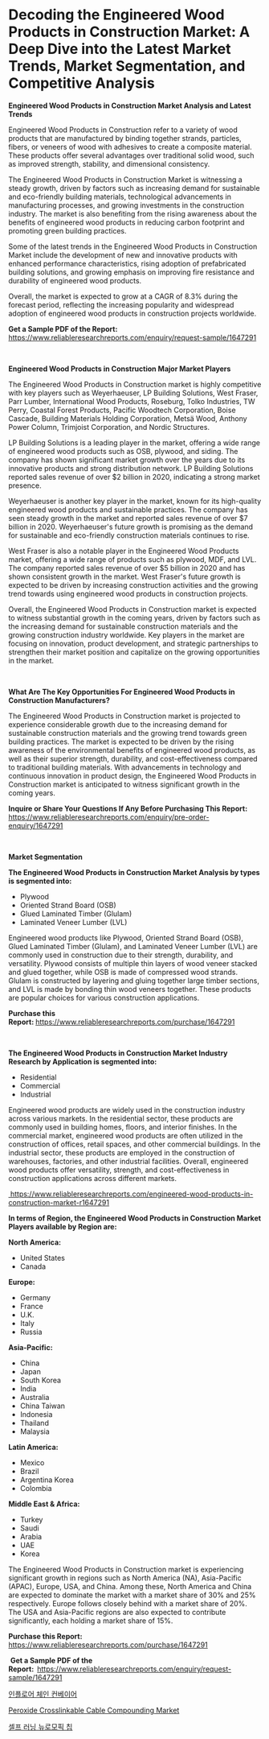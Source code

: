<p><h1>Decoding the Engineered Wood Products in Construction Market: A Deep Dive into the Latest Market Trends, Market Segmentation, and Competitive Analysis</h1></p><p><strong>Engineered Wood Products in Construction Market Analysis and Latest Trends</strong></p>
<p><p>Engineered Wood Products in Construction refer to a variety of wood products that are manufactured by binding together strands, particles, fibers, or veneers of wood with adhesives to create a composite material. These products offer several advantages over traditional solid wood, such as improved strength, stability, and dimensional consistency.</p><p>The Engineered Wood Products in Construction Market is witnessing a steady growth, driven by factors such as increasing demand for sustainable and eco-friendly building materials, technological advancements in manufacturing processes, and growing investments in the construction industry. The market is also benefiting from the rising awareness about the benefits of engineered wood products in reducing carbon footprint and promoting green building practices.</p><p>Some of the latest trends in the Engineered Wood Products in Construction Market include the development of new and innovative products with enhanced performance characteristics, rising adoption of prefabricated building solutions, and growing emphasis on improving fire resistance and durability of engineered wood products.</p><p>Overall, the market is expected to grow at a CAGR of 8.3% during the forecast period, reflecting the increasing popularity and widespread adoption of engineered wood products in construction projects worldwide.</p></p>
<p><strong>Get a Sample PDF of the Report:&nbsp;</strong> <a href="https://www.reliableresearchreports.com/enquiry/request-sample/1647291">https://www.reliableresearchreports.com/enquiry/request-sample/1647291</a></p>
<p>&nbsp;</p>
<p><strong>Engineered Wood Products in Construction Major Market Players</strong></p>
<p><p>The Engineered Wood Products in Construction market is highly competitive with key players such as Weyerhaeuser, LP Building Solutions, West Fraser, Parr Lumber, International Wood Products, Roseburg, Tolko Industries, TW Perry, Coastal Forest Products, Pacific Woodtech Corporation, Boise Cascade, Building Materials Holding Corporation, Metsä Wood, Anthony Power Column, Trimjoist Corporation, and Nordic Structures.</p><p>LP Building Solutions is a leading player in the market, offering a wide range of engineered wood products such as OSB, plywood, and siding. The company has shown significant market growth over the years due to its innovative products and strong distribution network. LP Building Solutions reported sales revenue of over $2 billion in 2020, indicating a strong market presence.</p><p>Weyerhaeuser is another key player in the market, known for its high-quality engineered wood products and sustainable practices. The company has seen steady growth in the market and reported sales revenue of over $7 billion in 2020. Weyerhaeuser's future growth is promising as the demand for sustainable and eco-friendly construction materials continues to rise.</p><p>West Fraser is also a notable player in the Engineered Wood Products market, offering a wide range of products such as plywood, MDF, and LVL. The company reported sales revenue of over $5 billion in 2020 and has shown consistent growth in the market. West Fraser's future growth is expected to be driven by increasing construction activities and the growing trend towards using engineered wood products in construction projects.</p><p>Overall, the Engineered Wood Products in Construction market is expected to witness substantial growth in the coming years, driven by factors such as the increasing demand for sustainable construction materials and the growing construction industry worldwide. Key players in the market are focusing on innovation, product development, and strategic partnerships to strengthen their market position and capitalize on the growing opportunities in the market.</p></p>
<p>&nbsp;</p>
<p><strong>What Are The Key Opportunities For Engineered Wood Products in Construction Manufacturers?</strong></p>
<p><p>The Engineered Wood Products in Construction market is projected to experience considerable growth due to the increasing demand for sustainable construction materials and the growing trend towards green building practices. The market is expected to be driven by the rising awareness of the environmental benefits of engineered wood products, as well as their superior strength, durability, and cost-effectiveness compared to traditional building materials. With advancements in technology and continuous innovation in product design, the Engineered Wood Products in Construction market is anticipated to witness significant growth in the coming years.</p></p>
<p><strong>Inquire or Share Your Questions If Any Before Purchasing This Report:</strong> <a href="https://www.reliableresearchreports.com/enquiry/pre-order-enquiry/1647291">https://www.reliableresearchreports.com/enquiry/pre-order-enquiry/1647291</a></p>
<p>&nbsp;</p>
<p><strong>Market Segmentation</strong></p>
<p><strong>The Engineered Wood Products in Construction Market Analysis by types is segmented into:</strong></p>
<p><ul><li>Plywood</li><li>Oriented Strand Board (OSB)</li><li>Glued Laminated Timber (Glulam)</li><li>Laminated Veneer Lumber (LVL)</li></ul></p>
<p><p>Engineered wood products like Plywood, Oriented Strand Board (OSB), Glued Laminated Timber (Glulam), and Laminated Veneer Lumber (LVL) are commonly used in construction due to their strength, durability, and versatility. Plywood consists of multiple thin layers of wood veneer stacked and glued together, while OSB is made of compressed wood strands. Glulam is constructed by layering and gluing together large timber sections, and LVL is made by bonding thin wood veneers together. These products are popular choices for various construction applications.</p></p>
<p><strong>Purchase this Report:&nbsp;</strong><a href="https://www.reliableresearchreports.com/purchase/1647291">https://www.reliableresearchreports.com/purchase/1647291</a></p>
<p>&nbsp;</p>
<p><strong>The Engineered Wood Products in Construction Market Industry Research by Application is segmented into:</strong></p>
<p><ul><li>Residential</li><li>Commercial</li><li>Industrial</li></ul></p>
<p><p>Engineered wood products are widely used in the construction industry across various markets. In the residential sector, these products are commonly used in building homes, floors, and interior finishes. In the commercial market, engineered wood products are often utilized in the construction of offices, retail spaces, and other commercial buildings. In the industrial sector, these products are employed in the construction of warehouses, factories, and other industrial facilities. Overall, engineered wood products offer versatility, strength, and cost-effectiveness in construction applications across different markets.</p></p>
<p><a href="https://www.reliableresearchreports.com/engineered-wood-products-in-construction-market-r1647291">&nbsp;https://www.reliableresearchreports.com/engineered-wood-products-in-construction-market-r1647291</a></p>
<p><strong>In terms of Region, the Engineered Wood Products in Construction Market Players available by Region are:</strong></p>
<p>
    <p> <strong> North America: </strong>
        <ul>
            <li>United States</li>
            <li>Canada</li>
        </ul>
        </p> 
    <p> <strong> Europe: </strong>
        <ul>
            <li>Germany</li>
            <li>France</li>
            <li>U.K.</li>
            <li>Italy</li>
            <li>Russia</li>
        </ul>
        </p> 
    <p> <strong> Asia-Pacific: </strong>
        <ul>
            <li>China</li>
            <li>Japan</li>
            <li>South Korea</li>
            <li>India</li>
            <li>Australia</li>
            <li>China Taiwan</li>
            <li>Indonesia</li>
            <li>Thailand</li>
            <li>Malaysia</li>
        </ul>
        </p> 
    <p> <strong> Latin America: </strong>
        <ul>
            <li>Mexico</li>
            <li>Brazil</li>
            <li>Argentina Korea</li>
            <li>Colombia</li>
        </ul>
        </p> 
    <p> <strong> Middle East & Africa: </strong>
        <ul>
            <li>Turkey</li>
            <li>Saudi</li>
            <li>Arabia</li>
            <li>UAE</li>
            <li>Korea</li>
        </ul>
    </p>
    </p>
<p><p>The Engineered Wood Products in Construction market is experiencing significant growth in regions such as North America (NA), Asia-Pacific (APAC), Europe, USA, and China. Among these, North America and China are expected to dominate the market with a market share of 30% and 25% respectively. Europe follows closely behind with a market share of 20%. The USA and Asia-Pacific regions are also expected to contribute significantly, each holding a market share of 15%.</p></p>
<p><strong>Purchase this Report: </strong><a href="https://www.reliableresearchreports.com/purchase/1647291">https://www.reliableresearchreports.com/purchase/1647291</a></p>
<p>&nbsp;<strong>Get a Sample PDF of the Report:&nbsp;&nbsp;</strong><a href="https://www.reliableresearchreports.com/enquiry/request-sample/1647291">https://www.reliableresearchreports.com/enquiry/request-sample/1647291</a></p>
<p><strong></strong></p>
<p><p><a href="https://medium.com/@hermanokutneva7878567/%EC%9D%B8%ED%94%8C%EB%A1%9C%EC%96%B4-%EC%B2%B4%EC%9D%B8-%EC%BB%A8%EB%B2%A0%EC%9D%B4%EC%96%B4-%EC%8B%9C%EC%9E%A5-%EC%A0%84%EB%A7%9D-%EC%99%84%EC%A0%84%ED%95%9C-%EC%82%B0%EC%97%85-%EB%B6%84%EC%84%9D-2024%EB%85%84%EB%B6%80%ED%84%B0-2031%EB%85%84%EA%B9%8C%EC%A7%80-0ca96517b62f">인플로어 체인 컨베이어</a></p><p><a href="https://view.publitas.com/reportprime-1/global-peroxide-crosslinkable-cable-compounding-market-opportunities-and-forecast-for-period-from-2024-to-2031/">Peroxide Crosslinkable Cable Compounding Market</a></p><p><a href="https://medium.com/@belskiraizo_60481/%EC%9E%90%EA%B8%B0-%ED%95%99%EC%8A%B5-%EC%8B%A0%EA%B2%BD%ED%98%95-%EC%B9%A9-%EC%8B%9C%EC%9E%A5-%EC%A0%84%EB%A7%9D-%EC%99%84%EC%A0%84%ED%95%9C-%EC%82%B0%EC%97%85-%EB%B6%84%EC%84%9D-2024-2031-adcd074be105">셀프 러닝 뉴로모픽 칩</a></p></p>